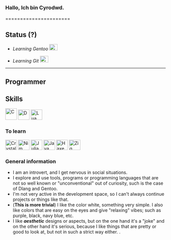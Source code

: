 ### Hallo, Ich bin Cyrodwd.
======================

## Status (?)
* *Learning Gentoo*
<a href="https://www.gentoo.org/" rel="noreferrer"><img src="https://cdn.jsdelivr.net/gh/devicons/devicon@latest/icons/gentoo/gentoo-original.svg" width="26" height="20" alt="Gentoo"/></a>

* *Learning Git*
<a href="https://git-scm.com/" rel="noreferrer"><img src="https://cdn.jsdelivr.net/gh/devicons/devicon@latest/icons/git/git-original.svg" width="26" height="21" alt="Git"/></a>
***********************************************************************

## Programmer

## Skills
<p align="left">
<!--C-->
<a href="https://learn.microsoft.com/en-us/cpp/?view=msvc-170" rel="noreferrer"><img src="https://cdn.jsdelivr.net/gh/devicons/devicon@latest/icons/c/c-original.svg" width="36" height="36" alt="C"/></a>
<!--D-->
<a href="https://dlang.org" rel="noreferrer"><img src="https://upload.wikimedia.org/wikipedia/commons/2/24/D_Programming_Language_logo.svg" width="36" height="32" alt="D"/></a>
<!--Lua-->
<a href="https://www.lua.org/" rel="noreferrer"><img src="https://cdn.jsdelivr.net/gh/devicons/devicon@latest/icons/lua/lua-original.svg" width="36" height="32" alt="Lua"/></a>

<!--Languages to learn-->
### To learn

<p align="left">
<!--Crystal-->
<a href="https://crystal-lang.org/" rel="noreferrer"><img src="https://cdn.jsdelivr.net/gh/devicons/devicon@latest/icons/crystal/crystal-original.svg" width="36" height="32" alt="Crystal"/></a>
<!--Nim-->
<a href="https://nim-lang.org/" rel="noreferrer"><img src="https://cdn.jsdelivr.net/gh/devicons/devicon@latest/icons/nim/nim-original.svg" width="36" height="32" alt="Nim"/></a>
<!--Julia-->
<a href="https://julialang.org/" rel="noreferrer"><img src="https://cdn.jsdelivr.net/gh/devicons/devicon@latest/icons/julia/julia-original.svg" width="36" height="32" alt="Julia"/></a>
<!--Java-->
<a href="https://www.java.com/es/" rel="noreferrer"><img src="https://cdn.jsdelivr.net/gh/devicons/devicon@latest/icons/java/java-original.svg" width="36" height="32" alt="Java"/></a>
<!--Haxe-->
<a href="https://haxe.org/" rel="noreferrer"><img src="https://cdn.jsdelivr.net/gh/devicons/devicon@latest/icons/haxe/haxe-original.svg" width="36" height="32" alt="Haxe"/></a>
<!--Zig-->
<a href="https://ziglang.org/" rel="noreferrer"><img src="https://cdn.jsdelivr.net/gh/devicons/devicon@latest/icons/zig/zig-original-wordmark.svg" width="36" height="32" alt="Zig"/></a>

### General information
* I am an introvert, and I get nervous in social situations.
* I explore and use tools, programs or programming languages ​​that are not so well known or "unconventional" out of curiosity, such is the case of Dlang and Gentoo.
* I'm not very active in the development space, so I can't always continue projects or things like that.
* (**This is more trivial**) I like the color white, something very simple. I also like colors that are easy on the eyes and give "relaxing" vibes; such as purple, black, navy blue, etc.
* I like ***aesthetic*** designs or aspects, but on the one hand it's a "joke" and on the other hand it's serious, because I like things that are pretty or good to look at, but not in such a strict way either. .
